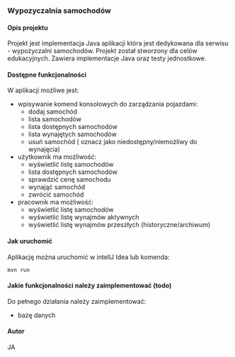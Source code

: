 ### Wypozyczalnia samochodów
#### Opis projektu 
Projekt jest implementacja Java aplikacji która jest dedykowana dla serwisu - wypożyczalni samochodów. Projekt został stworzony dla celów edukacyjnych. Zawiera implementacje Java oraz testy jednostkowe.

#### Dostępne funkcjonalności
W aplikacji możliwe jest:
- wpisywanie komend konsolowych do zarządzania pojazdami:
   - dodaj samochód
   - lista samochodów
   - lista dostępnych samochodów
   - lista wynajętych samochodów
   - usuń samochód ( oznacz jako niedostępny/niemożliwy do wynajęcia)
- użytkownik ma możliwość:
   - wyświetlić listę samochodów
   - lista dostępnych samochodów
   - sprawdzić cenę samochodu
   - wynająć samochód
   - zwrócić samochód
- pracownik ma możliwość:
   - wyświetlić listę samochodów
   - wyświetlić listę wynajmów aktywnych
   - wyświetlić listę wynajmów przeszłych (historyczne/archiwum)

#### Jak uruchomić
Aplikację można uruchomić w intellJ Idea lub komenda:
```
mvn run
```

#### Jakie funkcjonalności należy zaimplementować (todo)
Do pełnego działania należy zaimplementować:
- bazę danych

#### Autor
JA